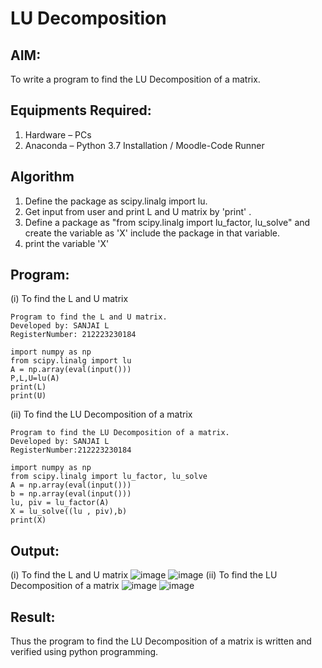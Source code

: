 # LU Decomposition 

## AIM:
To write a program to find the LU Decomposition of a matrix.

## Equipments Required:
1. Hardware – PCs
2. Anaconda – Python 3.7 Installation / Moodle-Code Runner

## Algorithm
1. Define the package as scipy.linalg import lu.
2. Get input from user and print L and U matrix by 'print' .
3. Define a package as "from scipy.linalg import lu_factor, lu_solve" and create the variable as 'X' include the package in that variable.
4. print the variable 'X'

## Program:
(i) To find the L and U matrix
```
Program to find the L and U matrix.
Developed by: SANJAI L
RegisterNumber: 212223230184

import numpy as np
from scipy.linalg import lu
A = np.array(eval(input()))
P,L,U=lu(A)
print(L)
print(U)
```
(ii) To find the LU Decomposition of a matrix
```
Program to find the LU Decomposition of a matrix.
Developed by: SANJAI L
RegisterNumber:212223230184

import numpy as np
from scipy.linalg import lu_factor, lu_solve
A = np.array(eval(input()))
b = np.array(eval(input()))
lu, piv = lu_factor(A)
X = lu_solve((lu , piv),b)
print(X)
```

## Output:
(i) To find the L and U matrix
![image](https://github.com/SanjaiOfficial/LU-Decomposition/assets/151763180/6312c21e-e0d4-424a-878e-9754f3eb684d)
![image](https://github.com/SanjaiOfficial/LU-Decomposition/assets/151763180/b1a9d415-7d71-478a-91dd-12eb131a3b75)
(ii) To find the LU Decomposition of a matrix
![image](https://github.com/SanjaiOfficial/LU-Decomposition/assets/151763180/4c7993e7-e496-4874-8b57-090628a99c21)
![image](https://github.com/SanjaiOfficial/LU-Decomposition/assets/151763180/17ded43a-a6c9-464e-b192-3c3e066205e3)
## Result:
Thus the program to find the LU Decomposition of a matrix is written and verified using python programming.

